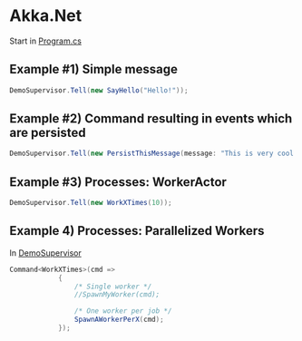 # Akka.Net

Start in [Program.cs](https://github.com/alfredherr/MeetUpDemos/blob/master/AkkaDemo/AkkaMeetUpDemo/Program.cs)

## Example #1) Simple message
```C#
DemoSupervisor.Tell(new SayHello("Hello!"));
```
## Example #2) Command resulting in events which are persisted 
```C#
DemoSupervisor.Tell(new PersistThisMessage(message: "This is very cool!"));
```
## Example #3) Processes: WorkerActor
```C#
DemoSupervisor.Tell(new WorkXTimes(10));
```
## Example 4) Processes: Parallelized Workers  
In [DemoSupervisor](https://github.com/alfredherr/MeetUpDemos/blob/master/AkkaDemo/AkkaMeetUpDemo/Actors/DemoSupervisor.cs)
```C#
Command<WorkXTimes>(cmd =>
            {
                /* Single worker */
                //SpawnMyWorker(cmd);

                /* One worker per job */
                SpawnAWorkerPerX(cmd);
            });
```